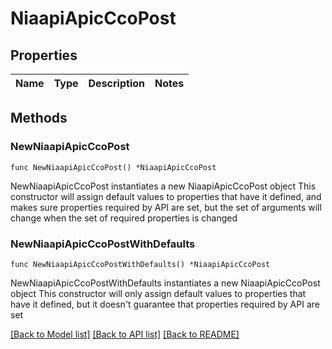 # NiaapiApicCcoPost

## Properties

Name | Type | Description | Notes
------------ | ------------- | ------------- | -------------

## Methods

### NewNiaapiApicCcoPost

`func NewNiaapiApicCcoPost() *NiaapiApicCcoPost`

NewNiaapiApicCcoPost instantiates a new NiaapiApicCcoPost object
This constructor will assign default values to properties that have it defined,
and makes sure properties required by API are set, but the set of arguments
will change when the set of required properties is changed

### NewNiaapiApicCcoPostWithDefaults

`func NewNiaapiApicCcoPostWithDefaults() *NiaapiApicCcoPost`

NewNiaapiApicCcoPostWithDefaults instantiates a new NiaapiApicCcoPost object
This constructor will only assign default values to properties that have it defined,
but it doesn't guarantee that properties required by API are set


[[Back to Model list]](../README.md#documentation-for-models) [[Back to API list]](../README.md#documentation-for-api-endpoints) [[Back to README]](../README.md)


